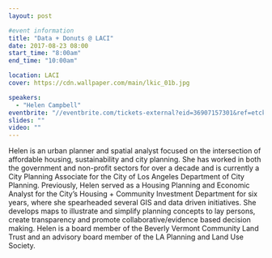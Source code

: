 ```yaml
---
layout: post

#event information
title: "Data + Donuts @ LACI"
date: 2017-08-23 08:00
start_time: "8:00am"
end_time: "10:00am"

location: LACI
cover: https://cdn.wallpaper.com/main/lkic_01b.jpg

speakers:
  - "Helen Campbell"
eventbrite: "//eventbrite.com/tickets-external?eid=36907157301&ref=etckt"
slides: ""
video: ""
---
```


<!-- Speaker Bio -->

Helen is an urban planner and spatial analyst focused on the intersection of affordable housing, sustainability and city planning. She has worked in both the government and non-profit sectors for over a decade and is currently a City Planning Associate for the City of Los Angeles Department of City Planning. Previously, Helen served as a Housing Planning and Economic Analyst for the City’s Housing + Community Investment Department for six years, where she spearheaded several GIS and data driven initiatives. She develops maps to illustrate and simplify planning concepts to lay persons, create transparency and promote collaborative/evidence based decision making. Helen is a board member of the Beverly Vermont Community Land Trust and an advisory board member of the LA Planning and Land Use Society.
